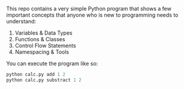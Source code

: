 This repo contains a very simple Python program that shows a few important
concepts that anyone who is new to programming needs to understand:

1. Variables & Data Types
2. Functions & Classes
3. Control Flow Statements
4. Namespacing & Tools

You can execute the program like so:

```py
python calc.py add 1 2
python calc.py substract 1 2
```
